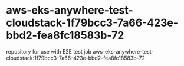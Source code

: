 # aws-eks-anywhere-test-cloudstack-1f79bcc3-7a66-423e-bbd2-fea8fc18583b-72
repository for use with E2E test job aws-eks-anywhere-test-cloudstack:1f79bcc3-7a66-423e-bbd2-fea8fc18583b-72

